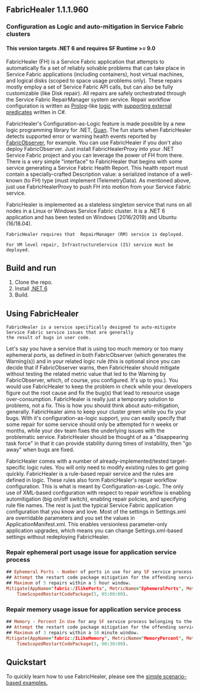 ## FabricHealer 1.1.1.960
### Configuration as Logic and auto-mitigation in Service Fabric clusters
#### This version targets .NET 6 and requires SF Runtime >= 9.0

FabricHealer (FH) is a Service Fabric application that attempts to automatically fix a set of reliably solvable problems that can take place in Service Fabric
applications (including containers), host virtual machines, and logical disks (scoped to space usage problems only). These repairs mostly employ a set of Service Fabric API calls,
but can also be fully customizable (like Disk repair). All repairs are safely orchestrated through the Service Fabric RepairManager system service.
Repair workflow configuration is written as [Prolog](http://www.let.rug.nl/bos/lpn//lpnpage.php?pageid=online)-like [logic](https://github.com/microsoft/service-fabric-healer/blob/main/FabricHealer/PackageRoot/Config/LogicRules) with [supporting external predicates](https://github.com/microsoft/service-fabric-healer/blob/main/FabricHealer/Repair/Guan) written in C#. 

FabricHealer's Configuration-as-Logic feature is made possible by a new logic programming library for .NET, [Guan](https://github.com/microsoft/guan).
The fun starts when FabricHealer detects supported error or warning health events reported by [FabricObserver](https://github.com/microsoft/service-fabric-observer), for example.
You can use FabricHealer if you don't also deploy FabricObserver. Just install FabricHealerProxy into your .NET Service Fabric project and you can leverage the power of FH from there.
There is a very simple "interface" to FabricHealer that begins with some service generating a Service Fabric Health Report. This health report must contain a specially-crafted
Description value: a serialized instance of a well-known (to FH) type (must implement ITelemetryData). As mentioned above, just use FabricHealerProxy to push FH into motion from your
Service Fabric service.

FabricHealer is implemented as a stateless singleton service that runs on all nodes in a Linux or Windows Service Fabric cluster.
It is a .NET 6 application and has been tested on Windows (2016/2019) and Ubuntu (16/18.04).  

```
FabricHealer requires that  RepairManager (RM) service is deployed. 
```
```
For VM level repair, InfrastructureService (IS) service must be deployed.
```

## Build and run  

1. Clone the repo.
2. Install [.NET 6](https://dotnet.microsoft.com/download/dotnet-core/6.0)
3. Build. 

## Using FabricHealer  

```
FabricHealer is a service specifically designed to auto-mitigate Service Fabric service issues that are generally 
the result of bugs in user code.
```  

Let's say you have a service that is using too much memory or too many ephemeral ports, as defined in both FabricObserver (which generates the Warning(s)) and in your related logic rule (this is optional since you can decide that if FabricObserver warns, then FabricHealer should mitigate without testing the related metric value that led to the Warning by FabricObserver, which, of course, you configured. It's up to you.). You would use FabricHealer to keep the problem in check while your developers figure out the root cause and fix the bug(s) that lead to resource usage over-consumption. FabricHealer is really just a temporary solution to problems, not a fix. This is how you should think about auto-mitigation, generally. FabricHealer aims to keep your cluster green while you fix your bugs. With it's configuration-as-logic support, you can easily specify that some repair for some service should only be attempted for n weeks or months, while your dev team fixes the underlying issues with the problematic service. FabricHealer should be thought of as a "disappearing task force" in that it can provide stability during times of instability, then "go away" when bugs are fixed. 

FabricHealer comes with a number of already-implemented/tested target-specific logic rules. You will only need to modify existing rules to get going quickly. FabricHealer is a rule-based repair service and the rules are defined in logic. These rules also form FabricHealer's repair workflow configuration. This is what is meant by Configuration-as-Logic. The only use of XML-based configuration with respect to repair workflow is enabling automitigation (big on/off switch), enabling repair policies, and specifying rule file names. The rest is just the typical Service Fabric application configuration that you know and love. Most of the settings in Settings.xml are overridable parameters and you set the values in ApplicationManifest.xml. This enables versionless parameter-only application upgrades, which means you can change Settings.xml-based settings without redeploying FabricHealer. 

### Repair ephemeral port usage issue for application service process

```Prolog
## Ephemeral Ports - Number of ports in use for any SF service process belonging to the specified SF Application. 
## Attempt the restart code package mitigation for the offending service if the number of ephemeral ports it has opened is greater than 5000.
## Maximum of 5 repairs within a 5 hour window.
Mitigate(AppName="fabric:/IlikePorts", MetricName="EphemeralPorts", MetricValue=?MetricValue) :- ?MetricValue > 5000, 
    TimeScopedRestartCodePackage(5, 05:00:00).
```

### Repair memory usage issue for application service process

```Prolog
## Memory - Percent In Use for any SF service process belonging to the specified SF Application. 
## Attempt the restart code package mitigation for the offending service if the percentage (of total) physical memory it is consuming is at or exceeding 70.
## Maximum of 3 repairs within a 30 minute window.
Mitigate(AppName="fabric:/ILikeMemory", MetricName="MemoryPercent", MetricValue=?MetricValue) :- ?MetricValue >= 70, 
    TimeScopedRestartCodePackage(3, 00:30:00).
```  

## Quickstart


To quickly learn how to use FabricHealer, please see the [simple scenario-based examples.](https://github.com/microsoft/service-fabric-healer/blob/main/Documentation/Using.md) 
